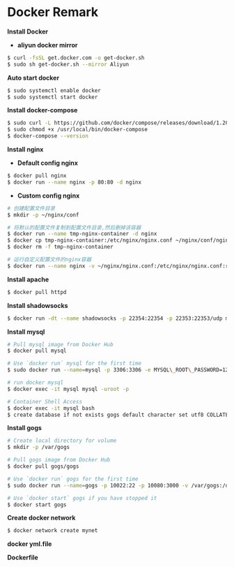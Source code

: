 # Docker Remark

**Install Docker**

- **aliyun docker mirror**
```bash
$ curl -fsSL get.docker.com -o get-docker.sh
$ sudo sh get-docker.sh --mirror Aliyun
```

**Auto start docker**

```bash
$ sudo systemctl enable docker
$ sudo systemctl start docker
```

**Install docker-compose**
```bash
$ sudo curl -L https://github.com/docker/compose/releases/download/1.20.0/docker-compose-`uname -s`-`uname -m` -o /usr/local/bin/docker-compose
$ sudo chmod +x /usr/local/bin/docker-compose
$ docker-compose --version
```

**Install nginx**

- **Default config nginx**

```bash
$ docker pull nginx
$ docker run --name nginx -p 80:80 -d nginx
```

- **Custom config nginx**
```bash
# 创建配置文件目录
$ mkdir -p ~/nginx/conf

# 将默认的配置文件复制到配置文件目录,然后删掉该容器
$ docker run --name tmp-nginx-container -d nginx
$ docker cp tmp-nginx-container:/etc/nginx/nginx.conf ~/nginx/conf/nginx.conf
$ docker rm -f tmp-nginx-container

# 运行自定义配置文件的nginx容器
$ docker run --name nginx -v ~/nginx/nginx.conf:/etc/nginx/nginx.conf:ro -d -p 8080:80 nginx
```

**Install apache**
```bash
$ docker pull httpd
```

**Install shadowsocks**
```bash
$ docker run -dt --name shadowsocks -p 22354:22354 -p 22353:22353/udp mritd/shadowsocks -m "ss-server" -s "-s 0.0.0.0 -p 22354 -m chacha20-ietf -k 密码 --fast-open" -x -e "kcpserver" -k "-t 127.0.0.1:22354 -l :22353 -mode fast2 -dscp 46 -mtu 1350 -crypt salsa20 -datashard 7 -parityshard 3 -interval 10 -key kcp密码"
```

**Install mysql**

```bash
# Pull mysql image from Docker Hub
$ docker pull mysql

# Use `docker run` mysql for the first time
$ sudo docker run --name=mysql -p 3306:3306 -e MYSQL\_ROOT\_PASSWORD=123456 -d mysql --net mynet

# run docker mysql
$ docker exec -it mysql mysql -uroot -p

# Container Shell Access
$ docker exec -it mysql bash
$ create database if not exists gogs default character set utf8 COLLATE utf8_general_ci
```

**Install gogs**

```bash
# Create local directory for volume
$ mkdir -p /var/gogs

# Pull gogs image from Docker Hub
$ docker pull gogs/gogs

# Use `docker run` gogs for the first time
$ sudo docker run --name=gogs -p 10022:22 -p 10080:3000 -v /var/gogs:/data -d gogs/gogs --net mynet

# Use `docker start` gogs if you have stopped it
$ docker start gogs
```

**Create docker network**
```bash
$ docker network create mynet
```

**docker yml.file**

**Dockerfile**

